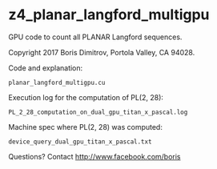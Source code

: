 # z4_planar_langford_multigpu
GPU code to count all PLANAR Langford sequences.

Copyright 2017 Boris Dimitrov, Portola Valley, CA 94028.

Code and explanation:

    planar_langford_multigpu.cu
    
Execution log for the computation of PL(2, 28):

    PL_2_28_computation_on_dual_gpu_titan_x_pascal.log
    
Machine spec where PL(2, 28) was computed:

    device_query_dual_gpu_titan_x_pascal.txt

Questions? Contact http://www.facebook.com/boris
